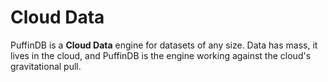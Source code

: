 # Cloud Data

PuffinDB is a **Cloud Data** engine for datasets of any size. Data has mass, it lives in the cloud, and PuffinDB is the engine working against the cloud's gravitational pull.
